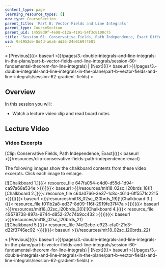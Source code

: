 ```yaml
---
content_type: page
learning_resource_types: []
ocw_type: CourseSection
parent_title: 'Part B: Vector Fields and Line Integrals'
parent_type: CourseSection
parent_uid: 14558d9f-4e08-d12a-4191-54f3c8100c75
title: 'Session 61: Conservative Fields, Path Independence, Exact Differentials'
uid: 9e1952de-8d4d-a6a6-dd36-24e6169f4681
---
```


« [Previous]({{< baseurl >}}/pages/3.-double-integrals-and-line-integrals-in-the-plane/part-b-vector-fields-and-line-integrals/session-60-fundamental-theorem-for-line-integrals) | [Next]({{< baseurl >}}/pages/3.-double-integrals-and-line-integrals-in-the-plane/part-b-vector-fields-and-line-integrals/session-62-gradient-fields) »

Overview
--------

In this session you will:

*   Watch a lecture video clip and read board notes

Lecture Video
-------------

### Video Excerpts

[Clip: Conservative Fields, Path Independence, Exact]({{< baseurl >}}/resources/clip-conservative-fields-path-independence-exact)

The following images show the chalkboard contents from these video excerpts. Click each image to enlarge.

[![Chalkboard 1.]({{< resource_file 647fa054-c4d0-d55d-1d94-ca97a68a534e >}})]({{< baseurl >}}/resources/mit18_02sc_l20brds_18)[![Chalkboard 2.]({{< resource_file c64a0766-3e37-1c8c-461d-6ff5571c2215 >}})]({{< baseurl >}}/resources/mit18_02sc_l20brds_19)[![Chalkboard 3.]({{< resource_file f011b2a8-ed37-8d09-116f-2919fe37f47a >}})]({{< baseurl >}}/resources/mit18_02sc_l20brds_20)[![Chalkboard 4.]({{< resource_file 49578738-897a-9744-d852-27c74b9cc432 >}})]({{< baseurl >}}/resources/mit18_02sc_l20brds_21)  
[![Chalkboard 5.]({{< resource_file 74cf2cbe-e923-cfa0-21c3-d22f3746ec92 >}})]({{< baseurl >}}/resources/mit18_02sc_l20brds_22)

« [Previous]({{< baseurl >}}/pages/3.-double-integrals-and-line-integrals-in-the-plane/part-b-vector-fields-and-line-integrals/session-60-fundamental-theorem-for-line-integrals) | [Next]({{< baseurl >}}/pages/3.-double-integrals-and-line-integrals-in-the-plane/part-b-vector-fields-and-line-integrals/session-62-gradient-fields) »